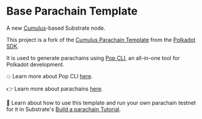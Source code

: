 # Base Parachain Template

A new [Cumulus](https://github.com/paritytech/polkadot-sdk/tree/master/cumulus)-based Substrate node. 

This project is a fork of the
[Cumulus Parachain Template](https://github.com/paritytech/polkadot-sdk/tree/master/templates/parachain) from the [Polkadot SDK](https://github.com/paritytech/polkadot-sdk). 

It is used to generate parachains using [Pop CLI](https://learn.onpop.io/pop/v/pop-cli), an all-in-one tool for Polkadot development.

💥 Learn more about Pop CLI [here]( https://github.com/r0gue-io/pop-cli).

👉 Learn more about parachains [here](https://wiki.polkadot.network/docs/learn-parachains).

🧙 Learn about how to use this template and run your own parachain testnet for it in Substrate's 
[Build a parachain Tutorial](https://docs.substrate.io/tutorials/build-a-parachain/).
